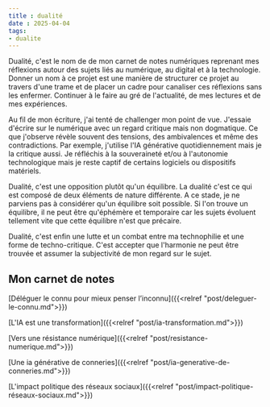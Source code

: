 ```yaml
---
title : dualité
date : 2025-04-04
tags: 
- dualite
---
```


Dualité, c'est le nom de de mon carnet de notes numériques reprenant mes réflexions autour des sujets liés au numérique, au digital et à la technologie.  Donner un nom à ce projet est une manière de structurer ce projet au travers d'une trame et de placer un cadre pour canaliser ces réflexions sans les enfermer. Continuer à le faire au gré de l'actualité, de mes lectures et de mes expériences. 

Au fil de mon écriture, j'ai tenté de challenger mon point de vue. J'essaie d'écrire sur le numérique avec un regard critique mais non dogmatique. Ce que j'observe révèle souvent des tensions, des ambivalences et même des contradictions. Par exemple, j'utilise l'IA générative quotidiennement mais je la critique aussi. Je réfléchis à la souveraineté et/ou à l'autonomie technologique mais je reste captif de certains logiciels ou dispositifs matériels. 

Dualité, c'est une opposition plutôt qu'un équilibre. La dualité c'est ce qui est composé de deux éléments de nature différente. A ce stade, je ne parviens pas à considérer qu'un équilibre soit possible. Si l'on trouve un équilibre, il ne peut être qu'éphémère et temporaire car les sujets évoluent tellement vite que cette équilibre n'est que précaire. 

Dualité, c'est enfin une lutte et un combat entre ma technophilie et une forme de techno-critique. C'est accepter que l'harmonie ne peut être trouvée et assumer la subjectivité de mon regard sur le sujet.

## Mon carnet de notes

[Déléguer le connu pour mieux penser l’inconnu]({{<relref "post/deleguer-le-connu.md">}}) 

[L'IA est une transformation]({{<relref "post/ia-transformation.md">}}) 

[Vers une résistance numérique]({{<relref "post/resistance-numerique.md">}}) 

[Une ia générative de conneries]({{<relref "post/ia-generative-de-conneries.md">}}) 

[L'impact politique des réseaux sociaux]({{<relref "post/impact-politique-réseaux-sociaux.md">}})

